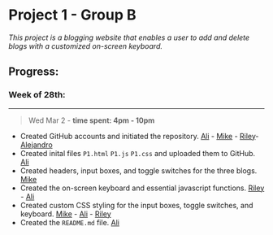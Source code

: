 # Project 1 - Group B 
*This project is a blogging website that enables a user to add and delete blogs with a customized on-screen keyboard.*

## **Progress:** 
### Week of 28th:
---
> Wed Mar 2 - **time spent: 4pm - 10pm**
- Created GitHub accounts and initiated the repository.
[Ali](https://github.com/ali-alhusseini) -
[Mike](https://github.com/miikewarren8) -
[Riley](https://github.com/R0keefe)-
[Alejandro](https://github.com/ale1907)
- Created inital files `P1.html` `P1.js` `P1.css` and uploaded them to GitHub.
[Ali](https://github.com/ali-alhusseini)
- Created headers, input boxes, and toggle switches for the three blogs.
[Mike](https://github.com/miikewarren8)
- Created the on-screen keyboard and essential javascript functions.
[Riley](https://github.com/R0keefe) - [Ali](https://github.com/ali-alhusseini)
- Created custom CSS styling for the input boxes, toggle switches, and keyboard.
[Mike](https://github.com/miikewarren8) - [Ali](https://github.com/ali-alhusseini) - [Riley](https://github.com/R0keefe)
- Created the `README.md` file.
[Ali](https://github.com/ali-alhusseini)